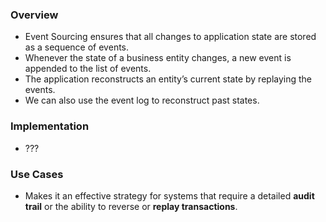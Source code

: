 ### Overview
- Event Sourcing ensures that all changes to application state are stored as a sequence of events. 
- Whenever the state of a business entity changes, a new event is appended to the list of events. 
- The application reconstructs an entity’s current state by replaying the events.
- We can also use the event log to reconstruct past states.

### Implementation
- ???

### Use Cases
- Makes it an effective strategy for systems that require a detailed **audit trail** or the ability to reverse or **replay transactions**.